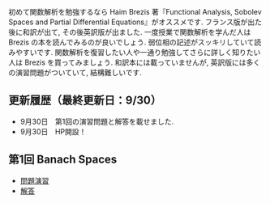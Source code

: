 
<meta name="robots" content="noindex,nofollow,noarchive" />

初めて関数解析を勉強するなら Haim Brezis 著『Functional Analysis, Sobolev Spaces and Partial Differential Equations』がオススメです. フランス版が出た後に和訳が出て, その後英訳版が出ました. 一度授業で関数解析を学んだ人は Brezis の本を読んでみるのが良いでしょう. 弱位相の記述がスッキリしていて読みやすいです. 関数解析を復習したい人や一通り勉強してさらに詳しく知りたい人は Brezis を買ってみましょう. 和訳本には載っていませんが, 英訳版には多くの演習問題がついていて, 結構難しいです.
 
## 更新履歴（最終更新日：9/30）

- 9月30日　第1回の演習問題と解答を載せました.
- 9月30日　HP開設！ 

## 第1回 Banach Spaces

- <a href="1_fanc.pdf">問題演習</a>
- <a href="1_fanc_ans.pdf">解答</a>
